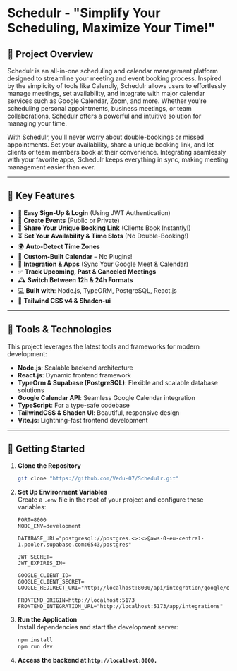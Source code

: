 # Schedulr - "Simplify Your Scheduling, Maximize Your Time!"

## 📌 Project Overview

Schedulr is an all-in-one scheduling and calendar management platform designed to streamline your meeting and event booking process. Inspired by the simplicity of tools like Calendly, Schedulr allows users to effortlessly manage meetings, set availability, and integrate with major calendar services such as Google Calendar, Zoom, and more. Whether you're scheduling personal appointments, business meetings, or team collaborations, Schedulr offers a powerful and intuitive solution for managing your time.

With Schedulr, you'll never worry about double-bookings or missed appointments. Set your availability, share a unique booking link, and let clients or team members book at their convenience. Integrating seamlessly with your favorite apps, Schedulr keeps everything in sync, making meeting management easier than ever.

---

## 🌟 Key Features

- 🔑 **Easy Sign-Up & Login** (Using JWT Authentication)
- 📅 **Create Events** (Public or Private)
- 🔗 **Share Your Unique Booking Link** (Clients Book Instantly!)
- ⏳ **Set Your Availability & Time Slots** (No Double-Booking!)
- 🌍 **Auto-Detect Time Zones**
- 📆 **Custom-Built Calendar** – No Plugins!
- 🔄 **Integration & Apps** (Sync Your Google Meet & Calendar)
- ✅ **Track Upcoming, Past & Canceled Meetings**
- 🕰️ **Switch Between 12h & 24h Formats**
- 💻 **Built with**: Node.js, TypeORM, PostgreSQL, React.js
- 🎨 **Tailwind CSS v4 & Shadcn-ui**

---

## 🚀 Tools & Technologies

This project leverages the latest tools and frameworks for modern development:

- **Node.js**: Scalable backend architecture
- **React.js**: Dynamic frontend framework
- **TypeOrm & Supabase (PostgreSQL)**: Flexible and scalable database solutions
- **Google Calendar API**: Seamless Google Calendar integration
- **TypeScript**: For a type-safe codebase
- **TailwindCSS & Shadcn UI**: Beautiful, responsive design
- **Vite.js**: Lightning-fast frontend development

---

## 🔄 Getting Started

1. **Clone the Repository**

    ```bash
    git clone "https://github.com/Vedu-07/Schedulr.git"


2. **Set Up Environment Variables**  
   Create a `.env` file in the root of your project and configure these variables:

   ```dotenv
   PORT=8000  
   NODE_ENV=development  

   DATABASE_URL="postgresql://postgres.<>:<>@aws-0-eu-central-1.pooler.supabase.com:6543/postgres"

   JWT_SECRET= 
   JWT_EXPIRES_IN=

   GOOGLE_CLIENT_ID=  
   GOOGLE_CLIENT_SECRET=  
   GOOGLE_REDIRECT_URI="http://localhost:8000/api/integration/google/callback"

   FRONTEND_ORIGIN=http://localhost:5173  
   FRONTEND_INTEGRATION_URL="http://localhost:5173/app/integrations"

3. **Run the Application**  
   Install dependencies and start the development server:

   ```bash
   npm install
   npm run dev


4. **Access the backend at `http://localhost:8000.`**